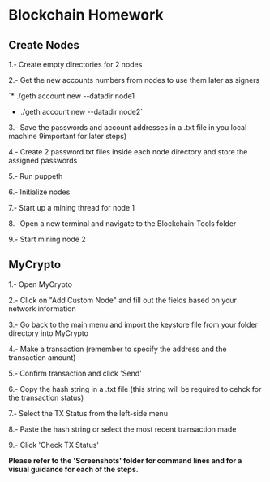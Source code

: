 # Blockchain Homework

## Create Nodes

1.- Create empty directories for 2 nodes

2.- Get the new accounts numbers from nodes to use them later as signers

 `* ./geth account new --datadir node1
 * ./geth account new --datadir node2`

3.- Save the passwords and account addresses in a .txt file in you local machine 9important for later steps)

4.- Create 2 password.txt files inside each node directory and store the assigned passwords

5.- Run puppeth

6.- Initialize nodes

7.- Start up a mining thread for node 1

8.- Open a new terminal and navigate to the Blockchain-Tools folder

9.- Start mining node 2


## MyCrypto

1.- Open MyCrypto

2.- Click on "Add Custom Node" and fill out the fields based on your network information

  3.- Go back to the main menu and import the keystore file from your folder directory into MyCrypto
  
  4.- Make a transaction (remember to specify the address and the transaction amount)
  
  5.- Confirm transaction and click 'Send'
  
  6.- Copy the hash string in a .txt file (this string will be required to cehck for the transaction status)
  
  7.- Select the TX Status from the left-side menu
  
  8.- Paste the hash string or select the most recent transaction made
  
  9.- Click 'Check TX Status'

**Please refer to the 'Screenshots' folder for command lines and for a visual guidance for each of the steps.**
